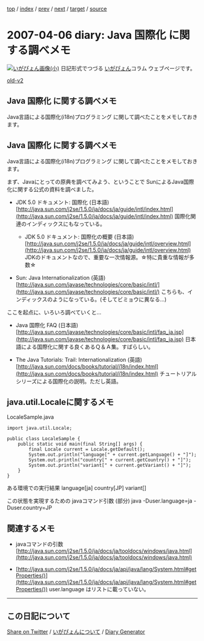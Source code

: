 [top](https://igapyon.github.io/diary/) 
 / [index](https://igapyon.github.io/diary/2007/index.html) 
 / [prev](https://igapyon.github.io/diary/2007/ig070405.html) 
 / [next](https://igapyon.github.io/diary/2007/ig070408.html) 
 / [target](https://igapyon.github.io/diary/2007/ig070406.html) 
 / [source](https://github.com/igapyon/diary/blob/gh-pages/2007/ig070406.html.src.md) 

2007-04-06 diary: Java 国際化 に関する調べメモ
=====================================================================================================
[![いがぴょん画像(小)](https://igapyon.github.io/diary/images/iga200306s.jpg "いがぴょん")](https://igapyon.github.io/diary/memo/memoigapyon.html) 日記形式でつづる [いがぴょん](https://igapyon.github.io/diary/memo/memoigapyon.html)コラム ウェブページです。

[old-v2](ig070406-orig.html)

## Java 国際化 に関する調べメモ

Java言語による国際化(i18n)プログラミング に関して調べたことをメモしておきます。


## Java 国際化 に関する調べメモ

Java言語による国際化(i18n)プログラミング に関して調べたことをメモしておきます。

まず、Javaにとっての原典を調べてみよう、ということで SunによるJava国際化に関する公式の資料を調べました。

* JDK 5.0 ドキュメント: 国際化 (日本語)
  [http://java.sun.com/j2se/1.5.0/ja/docs/ja/guide/intl/index.html](http://java.sun.com/j2se/1.5.0/ja/docs/ja/guide/intl/index.html)
  国際化関連のインディックスにもなっている。
  
  * JDK 5.0 ドキュメント: 国際化の概要 (日本語)
    [http://java.sun.com/j2se/1.5.0/ja/docs/ja/guide/intl/overview.html](http://java.sun.com/j2se/1.5.0/ja/docs/ja/guide/intl/overview.html)
    JDKのドキュメントなので、重要な一次情報源。☆特に貴重な情報が多数☆
  

  
* Sun: Java Internationalization (英語)
  [http://java.sun.com/javase/technologies/core/basic/intl/](http://java.sun.com/javase/technologies/core/basic/intl/)
  こちらも、インディックスのようになっている。(そしてビミョウに異なる…)

  
ここを起点に、いろいろ調べていくと…

* Java 国際化 FAQ (日本語)
  [http://java.sun.com/javase/technologies/core/basic/intl/faq_ja.jsp](http://java.sun.com/javase/technologies/core/basic/intl/faq_ja.jsp)
  日本語による国際化に関する良くあるＱ＆Ａ集。すばらしい。
  
* The Java Tutorials: Trail: Internationalization (英語)
  [http://java.sun.com/docs/books/tutorial/i18n/index.html](http://java.sun.com/docs/books/tutorial/i18n/index.html)
  チュートリアルシリーズによる国際化の説明。ただし英語。

## java.util.Localeに関するメモ
LocaleSample.java

      
```
import java.util.Locale;

public class LocaleSample {
    public static void main(final String[] args) {
        final Locale current = Locale.getDefault();
        System.out.println("language[" + current.getLanguage() + "]");
        System.out.println("country[" + current.getCountry() + "]");
        System.out.println("variant[" + current.getVariant() + "]");
    }
}
```

      

ある環境での実行結果
language[ja]
      country[JP]
      variant[]

この状態を実現するための javaコマンド引数 (部分)
java -Duser.language=ja -Duser.country=JP

## 関連するメモ

* javaコマンドの引数
  [http://java.sun.com/j2se/1.5.0/ja/docs/ja/tooldocs/windows/java.html](http://java.sun.com/j2se/1.5.0/ja/docs/ja/tooldocs/windows/java.html)

* [http://java.sun.com/j2se/1.5.0/ja/docs/ja/api/java/lang/System.html#getProperties()](http://java.sun.com/j2se/1.5.0/ja/docs/ja/api/java/lang/System.html#getProperties())
  user.language はリストに載っていない。

----------------------------------------------------------------------------------------------------

## この日記について

[Share on Twitter](https://twitter.com/intent/tweet?hashtags=igapyon%2Cdiary%2C%E3%81%84%E3%81%8C%E3%81%B4%E3%82%87%E3%82%93&text=Java+%E5%9B%BD%E9%9A%9B%E5%8C%96+%E3%81%AB%E9%96%A2%E3%81%99%E3%82%8B%E8%AA%BF%E3%81%B9%E3%83%A1%E3%83%A2&url=https%3A%2F%2Figapyon.github.io%2Fdiary%2F2007%2Fig070406.html) / [いがぴょんについて](https://igapyon.github.io/diary/memo/memoigapyon.html) / [Diary Generator](https://github.com/igapyon/igapyonv3)
